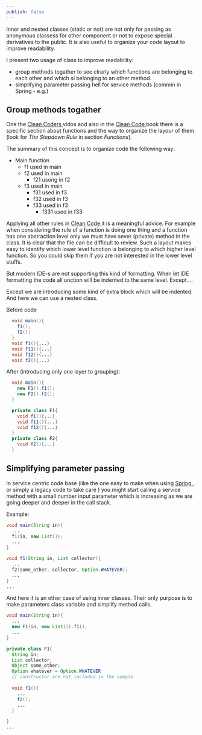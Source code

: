 ```yaml
---
publish: false
---
```


Inner and nested classes (static or not) are not only for passing as anonymous classess for other component or not to expose special derivatives to the public. It is also useful to organize your code layout to improve readability.

I present two usage of class to improve readability:

- group methods togather to see clrarly which functions are belonging to each other and which si belonging to an other method.
- simplifying parameter passing hell for service methods (commin in Spring - e.g.)

## Group methods togather

One the [Clean Coders ](http://cleancoders.com/) vidos and also in the [Clean Code ](http://www.amazon.com/Clean-Code-Handbook-Software-Craftsmanship/dp/0132350882) book there is a specific section about functions and the way to organize the layour of them (look for _The Stepdown Rule_ in section _Functions_).

The summary of this concept is to organize code the following way:

- Main function
  - f1 used in main
  - f2 used in main
    - f21 usong in f2
  - f3 used in main
    - f31 used in f3
    - f32 used in f3
    - f33 used in f3
      - f331 used in f33

Applying all other rules in [Clean Code ](http://www.amazon.com/Clean-Code-Handbook-Software-Craftsmanship/dp/0132350882)  it is a meaningful advice. For example when considering the rule of a function is doing one thing and a function has one abstraction level only we must have sever (private) method in the class. It is clear that the file can be difficult to review. Such a layout makes easy to identify which lower level function is belonging to which higher level function. So you could skip them if you are not interested in the lower level stuffs.

But modern IDE-s are not supporting this kind of formatting. When let IDE formatting the code all unction will be indented to the same level. Except....

Except we are introducing some kind of extra block which will be indented. And here we can use a nested class.

Before code

~~~java
  void main(){
    f1();
    f2();
  }
  void f1(){...}
  void f11(){...}
  void f12(){...}
  void f2(){...}
~~~

After (introducing only one layer to grouping):

~~~java
  void main(){
    new F1().f1();
    new F2().f2();
  }

  private class F1{
    void f1(){...}
    void f11(){...}
    void f12(){...}
  }
  private class F2{
    void f2(){...}
  }
~~~

## Simplifying parameter passing

In service centric code base (like the one easy to make when using [Spring ](http://spring.io/), or simply a legacy code to take care ) you might start calling a service method with a small number input parameter which is increasing as we are going deeper and deeper in the call stack.

Example:

~~~java
void main(String in){
  ...
  f1(in, new List());
  ...
}

void f1(String in, List collector){
  ...
  f2(some_other, collector, Option.WHATEVER);
  ...
}
...
~~~

And here it is an other case of using inner classes. Their only purpose is to make parameters class variable and simplify method calls.

~~~java
void main(String in){
  ...
  new F1(in, new List()).f1();
  ...
}

private class F1{
  String in;
  List collector;
  Object some_other;
  Option whatever = Option.WHATEVER
  // constructor are not included in the sample. 
  
  void f1(){
    ...
    f2();
    ...
  }

}
...
~~~

~~~
